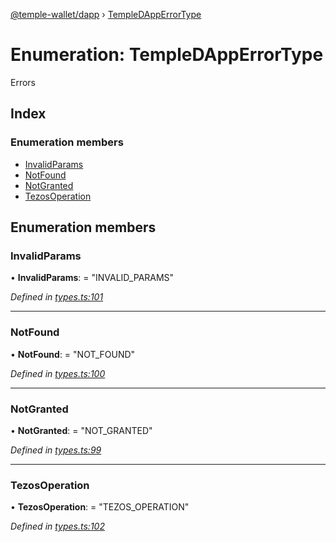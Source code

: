 [@temple-wallet/dapp](../README.md) › [TempleDAppErrorType](templedapperrortype.md)

# Enumeration: TempleDAppErrorType

Errors

## Index

### Enumeration members

* [InvalidParams](templedapperrortype.md#invalidparams)
* [NotFound](templedapperrortype.md#notfound)
* [NotGranted](templedapperrortype.md#notgranted)
* [TezosOperation](templedapperrortype.md#tezosoperation)

## Enumeration members

###  InvalidParams

• **InvalidParams**: = "INVALID_PARAMS"

*Defined in [types.ts:101](https://github.com/madfish-solutions/templewallet-dapp/blob/91ad23c/src/types.ts#L101)*

___

###  NotFound

• **NotFound**: = "NOT_FOUND"

*Defined in [types.ts:100](https://github.com/madfish-solutions/templewallet-dapp/blob/91ad23c/src/types.ts#L100)*

___

###  NotGranted

• **NotGranted**: = "NOT_GRANTED"

*Defined in [types.ts:99](https://github.com/madfish-solutions/templewallet-dapp/blob/91ad23c/src/types.ts#L99)*

___

###  TezosOperation

• **TezosOperation**: = "TEZOS_OPERATION"

*Defined in [types.ts:102](https://github.com/madfish-solutions/templewallet-dapp/blob/91ad23c/src/types.ts#L102)*
